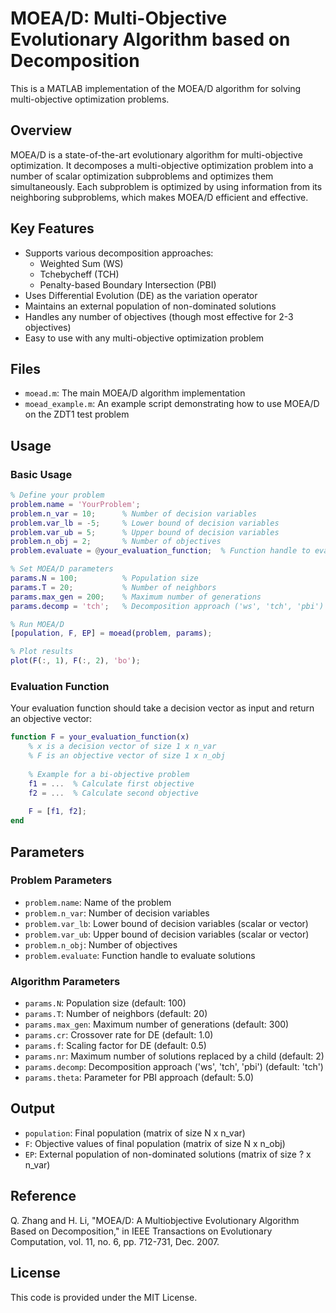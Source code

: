 # MOEA/D: Multi-Objective Evolutionary Algorithm based on Decomposition

This is a MATLAB implementation of the MOEA/D algorithm for solving multi-objective optimization problems.

## Overview

MOEA/D is a state-of-the-art evolutionary algorithm for multi-objective optimization. It decomposes a multi-objective optimization problem into a number of scalar optimization subproblems and optimizes them simultaneously. Each subproblem is optimized by using information from its neighboring subproblems, which makes MOEA/D efficient and effective.

## Key Features

- Supports various decomposition approaches:
  - Weighted Sum (WS)
  - Tchebycheff (TCH)
  - Penalty-based Boundary Intersection (PBI)
- Uses Differential Evolution (DE) as the variation operator
- Maintains an external population of non-dominated solutions
- Handles any number of objectives (though most effective for 2-3 objectives)
- Easy to use with any multi-objective optimization problem

## Files

- `moead.m`: The main MOEA/D algorithm implementation
- `moead_example.m`: An example script demonstrating how to use MOEA/D on the ZDT1 test problem

## Usage

### Basic Usage

```matlab
% Define your problem
problem.name = 'YourProblem';
problem.n_var = 10;      % Number of decision variables
problem.var_lb = -5;     % Lower bound of decision variables
problem.var_ub = 5;      % Upper bound of decision variables
problem.n_obj = 2;       % Number of objectives
problem.evaluate = @your_evaluation_function;  % Function handle to evaluate solutions

% Set MOEA/D parameters
params.N = 100;          % Population size
params.T = 20;           % Number of neighbors
params.max_gen = 200;    % Maximum number of generations
params.decomp = 'tch';   % Decomposition approach ('ws', 'tch', 'pbi')

% Run MOEA/D
[population, F, EP] = moead(problem, params);

% Plot results
plot(F(:, 1), F(:, 2), 'bo');
```

### Evaluation Function

Your evaluation function should take a decision vector as input and return an objective vector:

```matlab
function F = your_evaluation_function(x)
    % x is a decision vector of size 1 x n_var
    % F is an objective vector of size 1 x n_obj
    
    % Example for a bi-objective problem
    f1 = ...  % Calculate first objective
    f2 = ...  % Calculate second objective
    
    F = [f1, f2];
end
```

## Parameters

### Problem Parameters

- `problem.name`: Name of the problem
- `problem.n_var`: Number of decision variables
- `problem.var_lb`: Lower bound of decision variables (scalar or vector)
- `problem.var_ub`: Upper bound of decision variables (scalar or vector)
- `problem.n_obj`: Number of objectives
- `problem.evaluate`: Function handle to evaluate solutions

### Algorithm Parameters

- `params.N`: Population size (default: 100)
- `params.T`: Number of neighbors (default: 20)
- `params.max_gen`: Maximum number of generations (default: 300)
- `params.cr`: Crossover rate for DE (default: 1.0)
- `params.f`: Scaling factor for DE (default: 0.5)
- `params.nr`: Maximum number of solutions replaced by a child (default: 2)
- `params.decomp`: Decomposition approach ('ws', 'tch', 'pbi') (default: 'tch')
- `params.theta`: Parameter for PBI approach (default: 5.0)

## Output

- `population`: Final population (matrix of size N x n_var)
- `F`: Objective values of final population (matrix of size N x n_obj)
- `EP`: External population of non-dominated solutions (matrix of size ? x n_var)

## Reference

Q. Zhang and H. Li, "MOEA/D: A Multiobjective Evolutionary Algorithm Based on Decomposition," in IEEE Transactions on Evolutionary Computation, vol. 11, no. 6, pp. 712-731, Dec. 2007.

## License

This code is provided under the MIT License. 